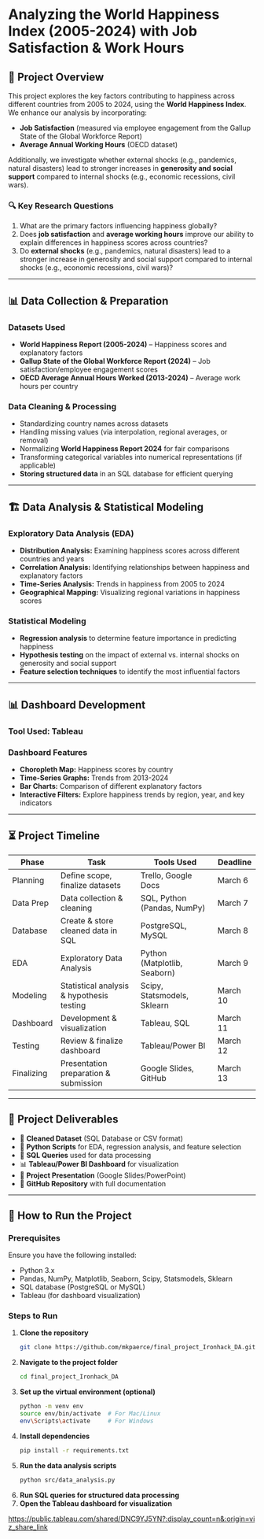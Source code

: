 # Analyzing the World Happiness Index (2005-2024) with Job Satisfaction & Work Hours

## 📌 Project Overview

This project explores the key factors contributing to happiness across different countries from 2005 to 2024, using the **World Happiness Index**. We enhance our analysis by incorporating:

- **Job Satisfaction** (measured via employee engagement from the Gallup State of the Global Workforce Report)
- **Average Annual Working Hours** (OECD dataset)

Additionally, we investigate whether external shocks (e.g., pandemics, natural disasters) lead to stronger increases in **generosity and social support** compared to internal shocks (e.g., economic recessions, civil wars).

### 🔍 Key Research Questions

1. What are the primary factors influencing happiness globally?
2. Does **job satisfaction** and **average working hours** improve our ability to explain differences in happiness scores across countries?
3. Do **external shocks** (e.g., pandemics, natural disasters) lead to a stronger increase in generosity and social support compared to internal shocks (e.g., economic recessions, civil wars)?

---

## 📊 Data Collection & Preparation

### **Datasets Used**
- **World Happiness Report (2005-2024)** – Happiness scores and explanatory factors
- **Gallup State of the Global Workforce Report (2024)** – Job satisfaction/employee engagement scores
- **OECD Average Annual Hours Worked (2013-2024)** – Average work hours per country

### **Data Cleaning & Processing**
- Standardizing country names across datasets
- Handling missing values (via interpolation, regional averages, or removal)
- Normalizing **World Happiness Report 2024** for fair comparisons
- Transforming categorical variables into numerical representations (if applicable)
- **Storing structured data** in an SQL database for efficient querying

---

## 🏗 Data Analysis & Statistical Modeling

### **Exploratory Data Analysis (EDA)**
- **Distribution Analysis:** Examining happiness scores across different countries and years
- **Correlation Analysis:** Identifying relationships between happiness and explanatory factors
- **Time-Series Analysis:** Trends in happiness from 2005 to 2024
- **Geographical Mapping:** Visualizing regional variations in happiness scores

### **Statistical Modeling**
- **Regression analysis** to determine feature importance in predicting happiness
- **Hypothesis testing** on the impact of external vs. internal shocks on generosity and social support
- **Feature selection techniques** to identify the most influential factors

---

## 📊 Dashboard Development

### **Tool Used:** Tableau

### **Dashboard Features**
- **Choropleth Map:** Happiness scores by country
- **Time-Series Graphs:** Trends from 2013-2024
- **Bar Charts:** Comparison of different explanatory factors
- **Interactive Filters:** Explore happiness trends by region, year, and key indicators

---

## ⏳ Project Timeline

| Phase       | Task                                    | Tools Used                      | Deadline  |
|------------|----------------------------------------|--------------------------------|-----------|
| Planning   | Define scope, finalize datasets       | Trello, Google Docs            | March 6   |
| Data Prep  | Data collection & cleaning           | SQL, Python (Pandas, NumPy)    | March 7   |
| Database   | Create & store cleaned data in SQL   | PostgreSQL, MySQL              | March 8   |
| EDA        | Exploratory Data Analysis            | Python (Matplotlib, Seaborn)   | March 9   |
| Modeling   | Statistical analysis & hypothesis testing | Scipy, Statsmodels, Sklearn | March 10  |
| Dashboard  | Development & visualization         | Tableau, SQL                   | March 11  |
| Testing    | Review & finalize dashboard         | Tableau/Power BI               | March 12  |
| Finalizing | Presentation preparation & submission | Google Slides, GitHub         | March 13  |

---

## 📁 Project Deliverables

- 📂 **Cleaned Dataset** (SQL Database or CSV format)
- 🐍 **Python Scripts** for EDA, regression analysis, and feature selection
- 📝 **SQL Queries** used for data processing
- 📊 **Tableau/Power BI Dashboard** for visualization
- 🎤 **Project Presentation** (Google Slides/PowerPoint)
- 📜 **GitHub Repository** with full documentation

---

## 🚀 How to Run the Project

### **Prerequisites**
Ensure you have the following installed:
- Python 3.x
- Pandas, NumPy, Matplotlib, Seaborn, Scipy, Statsmodels, Sklearn
- SQL database (PostgreSQL or MySQL)
- Tableau (for dashboard visualization)

### **Steps to Run**
1. **Clone the repository**
   ```bash
   git clone https://github.com/mkpaerce/final_project_Ironhack_DA.git
   ```
2. **Navigate to the project folder**
   ```bash
   cd final_project_Ironhack_DA
   ```
3. **Set up the virtual environment (optional)**
   ```bash
   python -m venv env
   source env/bin/activate  # For Mac/Linux
   env\Scripts\activate     # For Windows
   ```
4. **Install dependencies**
   ```bash
   pip install -r requirements.txt
   ```
5. **Run the data analysis scripts**
   ```bash
   python src/data_analysis.py
   ```
6. **Run SQL queries for structured data processing**
7. **Open the Tableau dashboard for visualization**

https://public.tableau.com/shared/DNC9YJ5YN?:display_count=n&:origin=viz_share_link